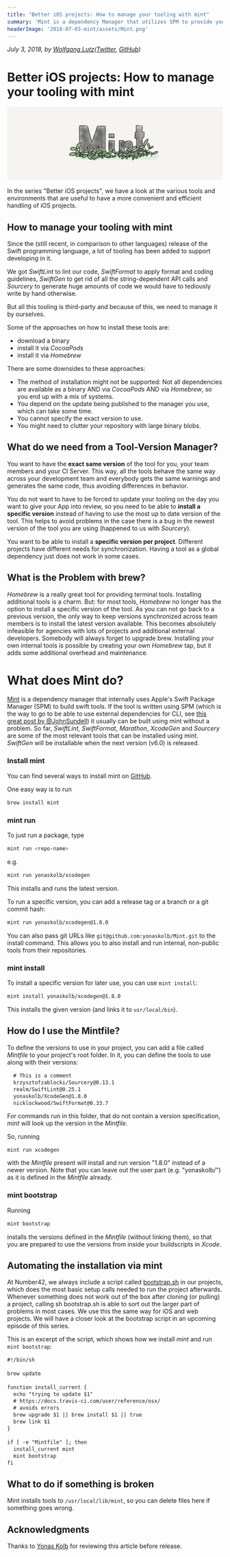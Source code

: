 ```yaml
---
title: "Better iOS projects: How to manage your tooling with mint"
summary: 'Mint is a dependency Manager that utilizes SPM to provide you with the exact versions of development tools you need.'
headerImage: '2018-07-03-mint/assets/Mint.png'
---
```

_July 3, 2018, by [Wolfgang Lutz](https://number42.de/#team)([Twitter](https://www.twitter.com/WLBORg), [GitHub](https://github.com/Lutzifer))_


# Better iOS projects: How to manage your tooling with mint
![](assets/Mint.png)

In the series "Better iOS projects", we have a look at the various tools and environments that are useful to have a more convenient and efficient handling of iOS projects.

## How to manage your tooling with mint

Since the (still recent, in comparison to other languages) release of the Swift programming language, a lot of tooling has been added to support developing in it.

We got _SwiftLint_ to lint our code, _SwiftFormat_ to apply format and coding guidelines, _SwiftGen_ to get rid of all the string-dependent API calls and _Sourcery_ to generate huge amounts of code we would have to tediously write by hand otherwise.

But all this tooling is third-party and because of this, we need to manage it by ourselves.

Some of the approaches on how to install these tools are:

-   download a binary
-   install it via _CocoaPods_
-   install it via _Homebrew_

There are some downsides to these approaches:

-   The method of installation might not be supported: Not all dependencies are available as a binary AND via _CocoaPods_ AND via _Homebrew_, so you end up with a mix of systems.
-   You depend on the update being published to the manager you use, which can take some time.
-   You cannot specify the exact version to use.
-   You might need to clutter your repository with large binary blobs.

## What do we need from a Tool-Version Manager?

You want to have the **exact same version** of the tool for you, your team members and your CI Server. This way, all the tools behave the same way across your development team and everybody gets the same warnings and generates the same code, thus avoiding differences in behavior.

You do not want to have to be forced to update your tooling on the day you want to give your App into review, so you need to be able to
**install a specific version** instead of having to use the most up to date version of the tool. This helps to avoid problems in the case there is a bug in the newest version of the tool you are using (happened to us with _Sourcery_).

You want to be able to install a **specific version per project**. Different projects have different needs for synchronization. Having a tool as a global dependency just does not work in some cases.

## What is the Problem with brew?

_Homebrew_ is a really great tool for providing terminal tools. Installing additional tools is a charm. But: for most tools, _Homebrew_ no longer has the option to install a specific version of the tool. As you can not go back to a previous version, the only way to keep versions synchronized across team members is to install the latest version available. This becomes absolutely infeasible for agencies with lots of projects and additional external developers. Somebody will always forget to upgrade brew. Installing your own internal tools is possible by creating your own _Homebrew_ tap, but it adds some additional overhead and maintenance.

# What does Mint do?

[Mint](https://github.com/yonaskolb/Mint) is a dependency manager that internally uses Apple's Swift Package Manager (SPM) to build swift tools. If the tool is written using SPM (which is the way to go to be able to use external dependencies for CLI, see [this great post by @JohnSundell](https://www.swiftbysundell.com/posts/building-a-command-line-tool-using-the-swift-package-manager)) it usually can be built using mint without a problem. So far, _SwiftLint_, _SwiftFormat_, _Marathon_, _XcodeGen_ and _Sourcery_ are some of the most relevant tools that can be installed using mint. _SwiftGen_ will be installable when the next version (v6.0) is released.

### Install mint

You can find several ways to install mint on [GitHub](https://github.com/yonaskolb/Mint).

One easy way is to run

```bash
brew install mint
```

### mint run

To just run a package, type

```bash
mint run <repo-name>
```

e.g.

```bash
mint run yonaskolb/xcodegen
```

This installs and runs the latest version.

To run a specific version, you can add a release tag or a branch or a git commit hash:

```bash
mint run yonaskolb/xcodegen@1.8.0
```

You can also pass git URLs like `git@github.com:yonaskolb/Mint.git` to the install command. This allows you to also install and run internal, non-public tools from their repositories.

### mint install

To install a specific version for later use, you can use `mint install`:

```bash
mint install yonaskolb/xcodegen@1.8.0
```

This installs the given version (and links it to `usr/local/bin`).

## How do I use the Mintfile?

To define the versions to use in your project, you can add a file called
_Mintfile_ to your project's root folder. In it, you can define the tools
to use along with their versions:

```
  # This is a comment
  krzysztofzablocki/Sourcery@0.13.1
  realm/SwiftLint@0.25.1
  yonaskolb/XcodeGen@1.8.0
  nicklockwood/SwiftFormat@0.33.7
```

For commands run in this folder, that do not contain a version specification, _mint_ will look up the version in the _Mintfile_.

So, running

```bash
mint run xcodegen
```

with the _Mintfile_ present will install and run version "1.8.0" instead
of a newer version. Note that you can leave out the user part (e.g. "yonaskolb/") as it is defined in the _Mintfile_ already.

### mint bootstrap

Running

```bash
mint bootstrap
```

installs the versions defined in the _Mintfile_ (without linking them), so that you are prepared to use the versions from inside your buildscripts in _Xcode_.

## Automating the installation via mint

At Number42, we always include a script called [bootstrap.sh](https://github.com/num42/n42-buildscripts/blob/master/bootstrap.sh) in our projects, which does the most basic setup calls needed to run the project afterwards. Whenever something does not work out of the box after cloning (or pulling) a project, calling sh bootstrap.sh is able to sort out the larger part of problems in most cases. We use this the same way for iOS and web projects. We will have a closer look at the bootstrap script in an upcoming episode of this series.

This is an excerpt of the script, which shows how we install _mint_ and run `mint bootstrap`:

```
#!/bin/sh

brew update

function install_current {
  echo "trying to update $1"
  # https://docs.travis-ci.com/user/reference/osx/
  # avoids errors
  brew upgrade $1 || brew install $1 || true
  brew link $1
}

if [ -e "Mintfile" ]; then
  install_current mint
  mint bootstrap
fi
```

## What to do if something is broken

Mint installs tools to `/usr/local/lib/mint`, so you can delete files here if something goes wrong.

## Acknowledgments
Thanks to [Yonas Kolb](https://github.com/yonaskolb) for reviewing this article before release.
